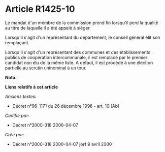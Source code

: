 # Article R1425-10

Le mandat d'un membre de la commission prend fin lorsqu'il perd la qualité au titre de laquelle il a été appelé à siéger.

Lorsqu'il s'agit d'un représentant du département, le conseil général élit son remplaçant.

Lorsqu'il s'agit d'un représentant des communes et des établissements publics de coopération intercommunale, il est remplacé
par le premier candidat non élu de la même liste. A défaut, il est procédé à une élection partielle au scrutin uninominal à
un tour.

**Nota:**



**Liens relatifs à cet article**

_Anciens textes_:

  - Décret n°96-1171 du 26 décembre 1996 - art. 10 (Ab)

_Codifié par_:

  - Décret n°2000-318 2000-04-07

_Créé par_:

  - Décret n°2000-318 2000-04-07 jorf 9 avril 2000
